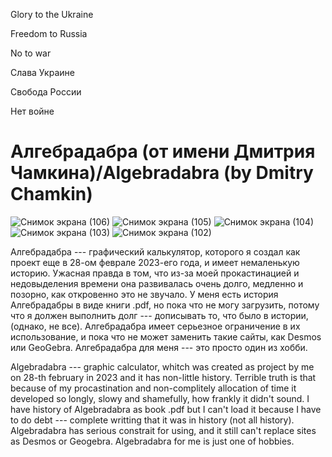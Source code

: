 Glory to the Ukraine

Freedom to Russia

No to war

Слава Украине

Свобода России

Нет войне
# Алгебрадабра (от имени Дмитрия Чамкина)/Algebradabra (by Dmitry Chamkin)
![Снимок экрана (106)](https://github.com/user-attachments/assets/33e10549-4319-4cb5-850b-88835f0c3d3b)
![Снимок экрана (105)](https://github.com/user-attachments/assets/0e32514d-33dc-418b-9d48-625e23461e52)
![Снимок экрана (104)](https://github.com/user-attachments/assets/56e05fae-311a-4da2-ae17-52d2e3853a2b)
![Снимок экрана (103)](https://github.com/user-attachments/assets/ee300a32-ce91-4071-8e0e-548197e7b922)
![Снимок экрана (102)](https://github.com/user-attachments/assets/59396f12-3b18-41ac-aed9-6689d77f18cd)

Алгебрадабра --- графический калькулятор, которого я создал как проект еще в 28-ом феврале 2023-его года, и имеет немаленькую историю. Ужасная правда в том, что из-за моей прокастинацией и недовыделения времени она развивалась очень долго, медленно и позорно, как откровенно это не звучало. У меня есть история Алгебрадабры в виде книги .pdf, но пока что не могу загрузить, потому что я должен выполнить долг --- дописывать то, что было в истории, (однако, не все).
Алгебрадабра имеет серьезное ограничение в их использование, и пока что не может заменить такие сайты, как Desmos или GeoGebra. Алгебрадабра для меня --- это просто один из хобби. 

Algebradabra --- graphic calculator, whitch was created as project by me on 28-th february in 2023 and it has non-little history. Terrible truth is that because of my procastination and non-complitely allocation of time it developed so longly, slowy and shamefully, how frankly it didn't sound. I have history of Algebradabra as book .pdf but I can't load it because I have to do debt --- complete writting that it was in history (not all history).
Algebradabra has serious constrait for using, and it still can't replace sites as Desmos or Geogebra. Algebradabra for me is just one of hobbies.
